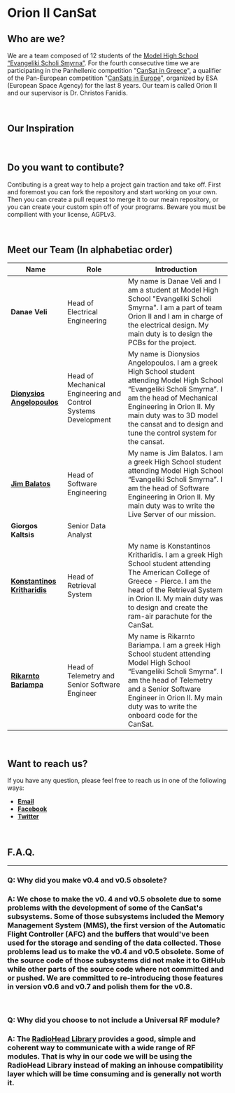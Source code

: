 # Orion II CanSat

## Who are we?
We are a team composed of 12 students of the [Model High School “Evangeliki Scholi Smyrna”](http://lyk-evsch-n-smyrn.att.sch.gr/wordpress/?p=1322). For the fourth consecutive time we are participating in the Panhellenic competition "[CanSat in Greece](https://cansat.gr/)", a qualifier of the Pan-European competition "[CanSats in Europe](http://www.esa.int/SPECIALS/CanSat/SEMXTDCKP6G_0.html)", organized by ESA (European Space Agency) for the last 8 years. Our team is called Orion II and our supervisor is Dr. Christos Fanidis.

&nbsp;
## Our Inspiration

&nbsp;
## Do you want to contibute?
Contibuting is a great way to help a project gain traction and take off. First and foremost you can fork the repository and start working on your own. Then you can create a pull request to merge it to our meain repository, or you can create your custom spin off of your programs. Beware you must be compilient with your license, AGPLv3.

&nbsp;
## Meet our Team (In alphabetiac order)
|                                Name                                |                              Role                              |                                                                                                                                     Introduction                                                                                                                                    |
| ------------------------------------------------------------------ | -------------------------------------------------------------- | ----------------------------------------------------------------------------------------------------------------------------------------------------------------------------------------------------------------------------------------------------------------------------------- |
|                           __Danae Veli__                           |                 Head of Electrical Engineering                 |                               My name is Danae Veli and I am a student at Model High School "Evangeliki Scholi Smyrna". I am a part of team Orion II and I am in charge of the electrical design. My main duty is to design the PCBs for the project.                               |
|   [__Dionysios Angelopoulos__](https://github.com/DennisAngelo)    | Head of Mechanical Engineering and Control Systems Development | My name is Dionysios Angelopoulos. I am a greek High School student attending Model High School “Evangeliki Scholi Smyrna”. I am the head of Mechanical Engineering in Orion II. My main duty was to 3D model the cansat and to design and tune the control system for the cansat.  |
|           [__Jim Balatos__](https://github.com/jbalatos)           |                  Head of Software Engineering                  |                           My name is Jim Balatos. I am a greek High School student attending Model High School “Evangeliki Scholi Smyrna”. I am the head of Software Engineering in Orion II. My main duty was to write the Live Server of our mission.                             |
|                         __Giorgos Kaltsis__                        |                       Senior Data Analyst                      |              |
| [__Konstantinos Kritharidis__](https://github.com/konstantinosk31) |                    Head of Retrieval System                    |               My name is Konstantinos Kritharidis. I am a greek High School student attending The American College of Greece - Pierce. I am the head of the Retrieval System in Orion II. My main duty was to design and create the ram-air parachute for the CanSat.               |
|       [__Rikarnto Bariampa__](https://github.com/richardbar)       |         Head of Telemetry and Senior Software Engineer         |               My name is Rikarnto Bariampa. I am a greek High School student attending Model High School “Evangeliki Scholi Smyrna”. I am the head of Telemetry and a Senior Software Engineer in Orion II. My main duty was to write the onboard code for the CanSat.              |

&nbsp;
## Want to reach us?
If you have any question, please feel free to reach us in one of the following ways:
* [__Email__](mailto:orioncantgr@gmail.com)
* [__Facebook__](https://www.facebook.com/orioncansatteam)
* [__Twitter__](https://twitter.com/OrionCanSat2020)

&nbsp;
## F.A.Q.
---
### __Q: Why did you make v0.4 and v0.5 obsolete?__
### __A:__ We chose to make the v0. 4 and v0.5 obsolete due to some problems with the development of some of the CanSat's subsystems. Some of those subsystems included the Memory Management System (__MMS__), the first version of the Automatic Flight Controller (__AFC__) and the buffers that would've been used for the storage and sending of the data collected. Those problems lead us to make the v0.4 and v0.5 obsolete. Some of the source code of those subsystems did not make it to GitHub while other parts of the source code where not committed and or pushed. We are committed to re-introducing those features in version v0.6 and v0.7 and polish them for the v0.8.
&nbsp;
### __Q: Why did you choose to not include a Universal RF module?__
### __A:__ The [RadioHead Library](http://www.airspayce.com/mikem/arduino/RadioHead/) provides a good, simple and coherent way to communicate with a wide range of RF modules. That is why in our code we will be using the RadioHead Library instead of making an inhouse compatibility layer which will be time consuming and is generally not worth it.